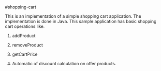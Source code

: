 #shopping-cart

This is an implementation of a simple shopping cart application.
The implementation is done in Java.
This sample application has basic shopping cart operations like.

1. addProduct

2. removeProduct

3. getCartPrice

4. Automatic of discount calculation on offer products.


